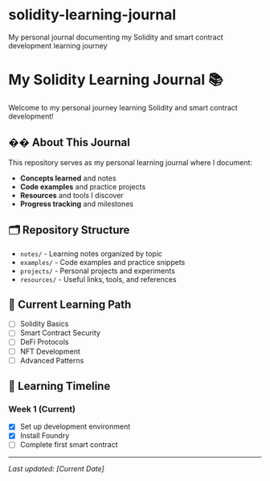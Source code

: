 # solidity-learning-journal
My personal journal documenting my Solidity and smart contract development learning journey
# My Solidity Learning Journal 📚

Welcome to my personal journey learning Solidity and smart contract development!

## �� About This Journal

This repository serves as my personal learning journal where I document:
- **Concepts learned** and notes
- **Code examples** and practice projects
- **Resources** and tools I discover
- **Progress tracking** and milestones

## 🗂️ Repository Structure

- `notes/` - Learning notes organized by topic
- `examples/` - Code examples and practice snippets
- `projects/` - Personal projects and experiments
- `resources/` - Useful links, tools, and references

## 🚀 Current Learning Path

- [ ] Solidity Basics
- [ ] Smart Contract Security
- [ ] DeFi Protocols
- [ ] NFT Development
- [ ] Advanced Patterns

## 📅 Learning Timeline

### Week 1 (Current)
- [x] Set up development environment
- [x] Install Foundry
- [ ] Complete first smart contract

---

*Last updated: [Current Date]*
